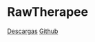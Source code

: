# RawTherapee

[Descargas](https://rawtherapee.com/downloads) [Github](https://github.com/Beep6581/RawTherapee)

